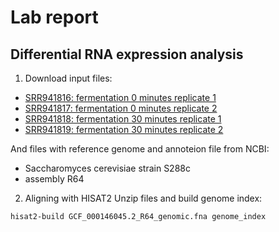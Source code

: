# Lab report 
## Differential RNA expression analysis

1. Download input files:
- [SRR941816: fermentation 0 minutes replicate 1](tp.sra.ebi.ac.uk/vol1/fastq/SRR941/SRR941816/SRR941816.fastq.gz)
- [SRR941817: fermentation 0 minutes replicate 2](ftp.sra.ebi.ac.uk/vol1/fastq/SRR941/SRR941817/SRR941817.fastq.gz)
- [SRR941818: fermentation 30 minutes replicate 1](ftp.sra.ebi.ac.uk/vol1/fastq/SRR941/SRR941818/SRR941818.fastq.gz)
- [SRR941819: fermentation 30 minutes replicate 2](ftp.sra.ebi.ac.uk/vol1/fastq/SRR941/SRR941819/SRR941819.fastq.gz)

And files with reference genome and annoteion file from NCBI:
- Saccharomyces cerevisiae strain S288c
- assembly R64 
2. Aligning with HISAT2
  Unzip files and build genome index:
  ```bash
  hisat2-build GCF_000146045.2_R64_genomic.fna genome_index
  ```
  
